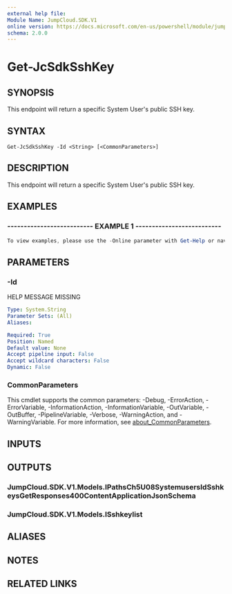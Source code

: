 ```yaml
---
external help file:
Module Name: JumpCloud.SDK.V1
online version: https://docs.microsoft.com/en-us/powershell/module/jumpcloud.sdk.v1/get-jcsdksshkey
schema: 2.0.0
---
```


# Get-JcSdkSshKey

## SYNOPSIS
This endpoint will return a specific System User's public SSH key.

## SYNTAX

```
Get-JcSdkSshKey -Id <String> [<CommonParameters>]
```

## DESCRIPTION
This endpoint will return a specific System User's public SSH key.

## EXAMPLES

### -------------------------- EXAMPLE 1 --------------------------
```powershell
To view examples, please use the -Online parameter with Get-Help or navigate to: https://docs.microsoft.com/en-us/powershell/module/jumpcloud.sdk.v1/get-jcsdksshkey
```



## PARAMETERS

### -Id
HELP MESSAGE MISSING

```yaml
Type: System.String
Parameter Sets: (All)
Aliases:

Required: True
Position: Named
Default value: None
Accept pipeline input: False
Accept wildcard characters: False
Dynamic: False
```

### CommonParameters
This cmdlet supports the common parameters: -Debug, -ErrorAction, -ErrorVariable, -InformationAction, -InformationVariable, -OutVariable, -OutBuffer, -PipelineVariable, -Verbose, -WarningAction, and -WarningVariable. For more information, see [about_CommonParameters](http://go.microsoft.com/fwlink/?LinkID=113216).

## INPUTS

## OUTPUTS

### JumpCloud.SDK.V1.Models.IPathsCh5U08SystemusersIdSshkeysGetResponses400ContentApplicationJsonSchema

### JumpCloud.SDK.V1.Models.ISshkeylist

## ALIASES

## NOTES

## RELATED LINKS

